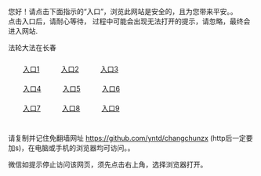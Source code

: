 您好！请点击下面指示的“入口”，浏览此网站是安全的，且为您带来平安。。 <br/>
点击入口后，请耐心等待， 过程中可能会出现无法打开的提示，请忽略，最终会进入网站. </br>

法轮大法在长春<br/>
<div style="padding:10px"><a style="margin:20px" target="_blank" href="https://dly0ytyugy39i.cloudfront.net/2Qpsp?gnjzxngq" id="ccLink1" rel="nofollow">入口1</a> <a target="_blank" style="margin:20px" href="https://d3l9w7umogbr4b.cloudfront.net/2Qpsp?wpffm" id="ccLink2" rel="nofollow">入口2</a> <a style="margin:20px" target="_blank" href="https://d1p7yzh3a08crq.cloudfront.net/2Qpsp?nhagdr" id="ccLink3" rel="nofollow">入口3</a></div>

<div style="padding:10px" ><a style="margin:20px" target="_blank" href="https://dly0ytyugy39i.cloudfront.net/2Qpsp?gnjzxngq" id="ccLink4" rel="nofollow">入口4</a> <a style="margin:20px" href="https://d3l9w7umogbr4b.cloudfront.net/2Qpsp?wpffm" target="_blank" id="ccLink5" rel="nofollow">入口5</a> <a style="margin:20px" href="https://d1p7yzh3a08crq.cloudfront.net/2Qpsp?nhagdr" target="_blank" id="ccLink6" rel="nofollow">入口6</a></div>

<div style="padding:10px"><a style="margin:20px" target="_blank" href="https://dly0ytyugy39i.cloudfront.net/2Qpsp?gnjzxngq" id="ccLink7" rel="nofollow">入口7</a> <a style="margin:20px" href="https://d3l9w7umogbr4b.cloudfront.net/2Qpsp?wpffm" target="_blank" id="ccLink8" rel="nofollow">入口8</a> <a style="margin:20px" target="_blank" href="https://d1p7yzh3a08crq.cloudfront.net/2Qpsp?nhagdr" id="ccLink9" rel="nofollow">入口9</a></div>

<br/>



请复制并记住免翻墙网址 https://github.com/yntd/changchunzx (http后一定要加s)，在电脑或手机的浏览器均可访问。。<br/>

微信如提示停止访问该网页，须先点击右上角，选择浏览器打开。
